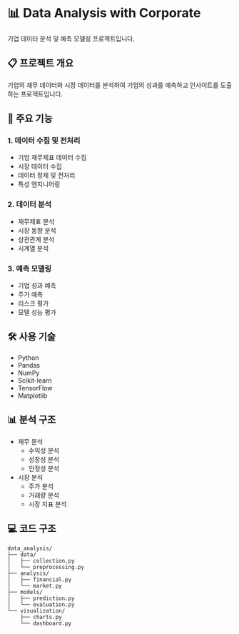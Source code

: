 # 📊 Data Analysis with Corporate

기업 데이터 분석 및 예측 모델링 프로젝트입니다.

## 📋 프로젝트 개요

기업의 재무 데이터와 시장 데이터를 분석하여 기업의 성과를 예측하고 인사이트를 도출하는 프로젝트입니다.

## 🎯 주요 기능

### 1. 데이터 수집 및 전처리
- 기업 재무제표 데이터 수집
- 시장 데이터 수집
- 데이터 정제 및 전처리
- 특성 엔지니어링

### 2. 데이터 분석
- 재무제표 분석
- 시장 동향 분석
- 상관관계 분석
- 시계열 분석

### 3. 예측 모델링
- 기업 성과 예측
- 주가 예측
- 리스크 평가
- 모델 성능 평가

## 🛠️ 사용 기술
- Python
- Pandas
- NumPy
- Scikit-learn
- TensorFlow
- Matplotlib

## 📊 분석 구조
- 재무 분석
  - 수익성 분석
  - 성장성 분석
  - 안정성 분석
- 시장 분석
  - 주가 분석
  - 거래량 분석
  - 시장 지표 분석

## 💻 코드 구조
```
data_analysis/
├── data/
│   ├── collection.py
│   └── preprocessing.py
├── analysis/
│   ├── financial.py
│   └── market.py
├── models/
│   ├── prediction.py
│   └── evaluation.py
└── visualization/
    ├── charts.py
    └── dashboard.py
```

